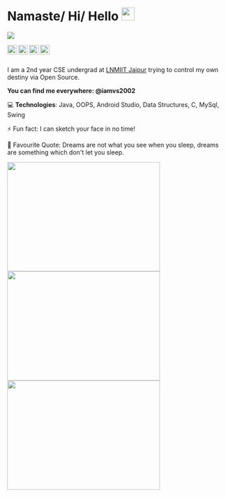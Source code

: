 # Namaste/ Hi/ Hello <img src="https://raw.githubusercontent.com/MartinHeinz/MartinHeinz/master/wave.gif" width="30px">

![](https://komarev.com/ghpvc/?username=iamvs-2002&color=green)

<a href="https://www.linkedin.com/in/iamvs2002/">
  <img align="left" alt="Vaibhav Singhal - LinkedIn" width="22px" src="https://img.icons8.com/fluent/48/000000/linkedin.png"/>
</a>
<a href="https://instagram.com/iamvs2002">
  <img align="left" alt="Vaibhav Singhal - Instagram" width="22px" src="https://img.icons8.com/fluent/48/000000/instagram-new.png"/>
</a>
<a href="https://www.facebook.com/iamvs2002/">
  <img align="left" alt="Vaibhav Singhal - Facebook" width="22px" src="https://img.icons8.com/color/64/000000/facebook-new.png"/>
</a>
<a href="https://twitter.com/iamvs2002">
  <img align="left" alt="Vaibhav Singhal - Twitter" width="22px" src="https://img.icons8.com/fluent/48/000000/twitter.png"/>
</a>


<br />
<br />

I am a 2nd year CSE undergrad at [LNMIIT Jaipur](https://www.lnmiit.ac.in/) trying to control my own destiny via Open Source.

**You can find me everywhere: @iamvs2002**

💻 **Technologies**: Java, OOPS, Android Studio, Data Structures, C, MySql, Swing

⚡ Fun fact: I can sketch your face in no time!

🔆 Favourite Quote: Dreams are not what you see when you sleep, dreams are something which don't let you sleep.
<!--
<details align="center">
  <summary>GitHub Trophies 🏆</summary>
<p align="center">
  <a href="https://github.com/ryo-ma/github-profile-trophy" target="_blank">
    <img src="https://github-profile-trophy.vercel.app/?username=iamvs-2002&theme=dracula"/>
  </a>
</p>
</details>-->


<div align="center">
<a href="#"><img src="https://github-readme-stats.vercel.app/api/?username=iamvs-2002&count_private=true&theme=synthwave&showicons=true" width="350" height="250" align="left"></a>
  <a href="#"><img src="https://github-readme-streak-stats.herokuapp.com/?user=iamvs-2002&theme=synthwave&theme=synthwave&showicons=true" width="350" height="250" align="left"></a>
<a href="#"><img src="https://github-readme-stats.vercel.app/api/top-langs/?username=iamvs-2002&langs_count=5&theme=synthwave" width="350" height="250" align="left"></a>

</div>
